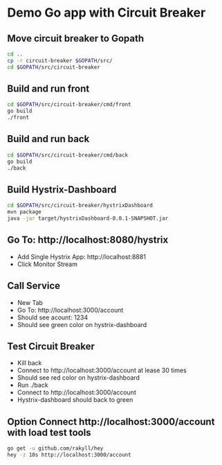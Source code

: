 # Demo Go app with Circuit Breaker

## Move circuit breaker to Gopath

```sh
cd ..
cp -r circuit-breaker $GOPATH/src/
cd $GOPATH/src/circuit-breaker
```

## Build and run front

```sh
cd $GOPATH/src/circuit-breaker/cmd/front
go build
./front
```

## Build and run back

```sh
cd $GOPATH/src/circuit-breaker/cmd/back
go build
./back
```

## Build Hystrix-Dashboard

```sh
cd $GOPATH/src/circuit-breaker/hystrixDashboard
mvn package
java -jar target/hystrixDashboard-0.0.1-SNAPSHOT.jar
```

## Go To: http://localhost:8080/hystrix

* Add Single Hystrix App: http://localhost:8881  
* Click Monitor Stream

## Call Service

* New Tab
* Go To: http://localhost:3000/account 
* Should see acount: 1234
* Should see green color on hystrix-dashboard

## Test Circuit Breaker

* Kill back
* Connect to http://localhost:3000/account at lease 30 times
* Should see red color on hystrix-dashboard
* Run ./back
* Connect to http://localhost:3000/account
* Hystrix-dashboard should back to green

## Option Connect http://localhost:3000/account with load test tools

```sh
go get -u github.com/rakyll/hey
hey -z 10s http://localhost:3000/account
```
